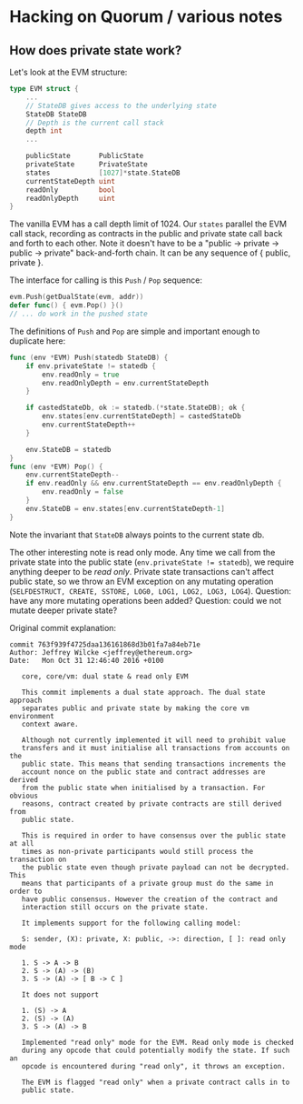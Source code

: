 # Hacking on Quorum / various notes

## How does private state work?

Let's look at the EVM structure:

```go
type EVM struct {
	...
	// StateDB gives access to the underlying state
	StateDB StateDB
	// Depth is the current call stack
	depth int
	...

	publicState       PublicState
	privateState      PrivateState
	states            [1027]*state.StateDB
	currentStateDepth uint
	readOnly          bool
	readOnlyDepth     uint
}
```

The vanilla EVM has a call depth limit of 1024. Our `states` parallel the EVM call stack, recording as contracts in the public and private state call back and forth to each other. Note it doesn't have to be a "public -> private -> public -> private" back-and-forth chain. It can be any sequence of { public, private }.

The interface for calling is this `Push` / `Pop` sequence:

```go
evm.Push(getDualState(evm, addr))
defer func() { evm.Pop() }()
// ... do work in the pushed state
```

The definitions of `Push` and `Pop` are simple and important enough to duplicate here:

```go
func (env *EVM) Push(statedb StateDB) {
	if env.privateState != statedb {
		env.readOnly = true
		env.readOnlyDepth = env.currentStateDepth
	}

	if castedStateDb, ok := statedb.(*state.StateDB); ok {
		env.states[env.currentStateDepth] = castedStateDb
		env.currentStateDepth++
	}

	env.StateDB = statedb
}
func (env *EVM) Pop() {
	env.currentStateDepth--
	if env.readOnly && env.currentStateDepth == env.readOnlyDepth {
		env.readOnly = false
	}
	env.StateDB = env.states[env.currentStateDepth-1]
}
```

Note the invariant that `StateDB` always points to the current state db.

The other interesting note is read only mode. Any time we call from the private state into the public state (`env.privateState != statedb`), we require anything deeper to be *read only*. Private state transactions can't affect public state, so we throw an EVM exception on any mutating operation (`SELFDESTRUCT, CREATE, SSTORE, LOG0, LOG1, LOG2, LOG3, LOG4`). Question: have any more mutating operations been added? Question: could we not mutate deeper private state?


Original commit explanation:
```
commit 763f939f4725daa136161868d3b01fa7a84eb71e
Author: Jeffrey Wilcke <jeffrey@ethereum.org>
Date:   Mon Oct 31 12:46:40 2016 +0100

   core, core/vm: dual state & read only EVM

   This commit implements a dual state approach. The dual state approach
   separates public and private state by making the core vm environment
   context aware.

   Although not currently implemented it will need to prohibit value
   transfers and it must initialise all transactions from accounts on the
   public state. This means that sending transactions increments the
   account nonce on the public state and contract addresses are derived
   from the public state when initialised by a transaction. For obvious
   reasons, contract created by private contracts are still derived from
   public state.

   This is required in order to have consensus over the public state at all
   times as non-private participants would still process the transaction on
   the public state even though private payload can not be decrypted. This
   means that participants of a private group must do the same in order to
   have public consensus. However the creation of the contract and
   interaction still occurs on the private state.

   It implements support for the following calling model:

   S: sender, (X): private, X: public, ->: direction, [ ]: read only mode

   1. S -> A -> B
   2. S -> (A) -> (B)
   3. S -> (A) -> [ B -> C ]

   It does not support

   1. (S) -> A
   2. (S) -> (A)
   3. S -> (A) -> B

   Implemented "read only" mode for the EVM. Read only mode is checked
   during any opcode that could potentially modify the state. If such an
   opcode is encountered during "read only", it throws an exception.

   The EVM is flagged "read only" when a private contract calls in to
   public state.
```
